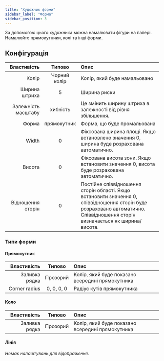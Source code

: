 ```yaml
---
title: "Художник форми"
sidebar_label: "Форма"
sidebar_position: 3
---
```



За допомогою цього художника можна намалювати фігури на папері. Намалюйте прямокутники, колі та інші форми.

## Конфігурація

|         Властивість |    Типово    | Опис                                                                                                                                                                         |
| -------------------:|:------------:|:---------------------------------------------------------------------------------------------------------------------------------------------------------------------------- |
|               Колір | Чорний колір | Колір, який буде намальовано                                                                                                                                                 |
|       Ширина штриха |      5       | Ширина риски                                                                                                                                                                 |
| Залежність масштабу |   хибність   | Це змінить ширину штриха в залежності від рівня збільшення.                                                                                                                  |
|               Форма | прямокутник  | Форма, що буде промальована                                                                                                                                                  |
|               Width |      0       | Фіксована ширина площі. Якщо встановлено значення 0, ширина буде розрахована автоматично.                                                                                    |
|              Висота |      0       | Фіксована висота зони. Якщо встановити значення 0, висота буде розрахована автоматично.                                                                                      |
|   Відношення сторін |      0       | Постійне співвідношення сторін області. Якщо встановити значення 0, співвідношення сторін буде розраховано автоматично. Співвідношення сторін визначається як ширина/висота. |

### Типи форми

#### Прямокутник

|   Властивість |   Типово   | Опис                                             |
| -------------:|:----------:|:------------------------------------------------ |
| Заливка рядка |  Прозорий  | Колір, який буде показано всередині прямокутника |
| Corner radius | 0, 0, 0, 0 | Радіус кутів прямокутника                        |

#### Коло

|   Властивість |  Типово  | Опис                                             |
| -------------:|:--------:|:------------------------------------------------ |
| Заливка рядка | Прозорий | Колір, який буде показано всередині прямокутника |

#### Лінія

*Немає налаштувань для відображення.*
